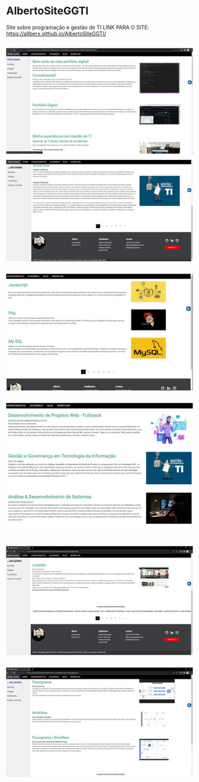 # AlbertoSiteGGTI
Site sobre programação e gestão de TI
LINK PARA O SITE: https://allberx.github.io/AlbertoSiteGGTI/
<br> <br>

![index](https://github.com/AllberX/AlbertoSiteGGTI/blob/main/AlbertoSiteGGTI/Prints.js/index.JPG)

![Sobre_Pg2](https://github.com/AllberX/AlbertoSiteGGTI/blob/main/AlbertoSiteGGTI/Prints.js/Sobre_Pg2.JPG)
<br> <br>

![Conhecimentos_Pg3](https://github.com/AllberX/AlbertoSiteGGTI/blob/main/AlbertoSiteGGTI/Prints.js/Conhecimentos_Pg3.JPG)
<br> <br>

![Academico_Pg4](https://github.com/AllberX/AlbertoSiteGGTI/blob/main/AlbertoSiteGGTI/Prints.js/Academico_Pg4.JPG)
<br> <br>

![Blog_Pg5](https://github.com/AllberX/AlbertoSiteGGTI/blob/main/AlbertoSiteGGTI/Prints.js/Blog_Pg5.JPG)
<br> <br>

![WorkFlow_pg6](https://github.com/AllberX/AlbertoSiteGGTI/blob/main/AlbertoSiteGGTI/Prints.js/WorkFlow_pg6.JPG)
